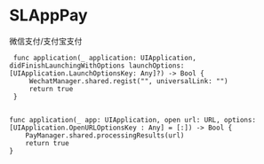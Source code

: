 # SLAppPay
微信支付/支付宝支付


     func application(_ application: UIApplication, didFinishLaunchingWithOptions launchOptions: [UIApplication.LaunchOptionsKey: Any]?) -> Bool {
         WechatManager.shared.regist("", universalLink: "")
         return true
     }
    
    
    func application(_ app: UIApplication, open url: URL, options: [UIApplication.OpenURLOptionsKey : Any] = [:]) -> Bool {
        PayManager.shared.processingResults(url)
        return true
    }
